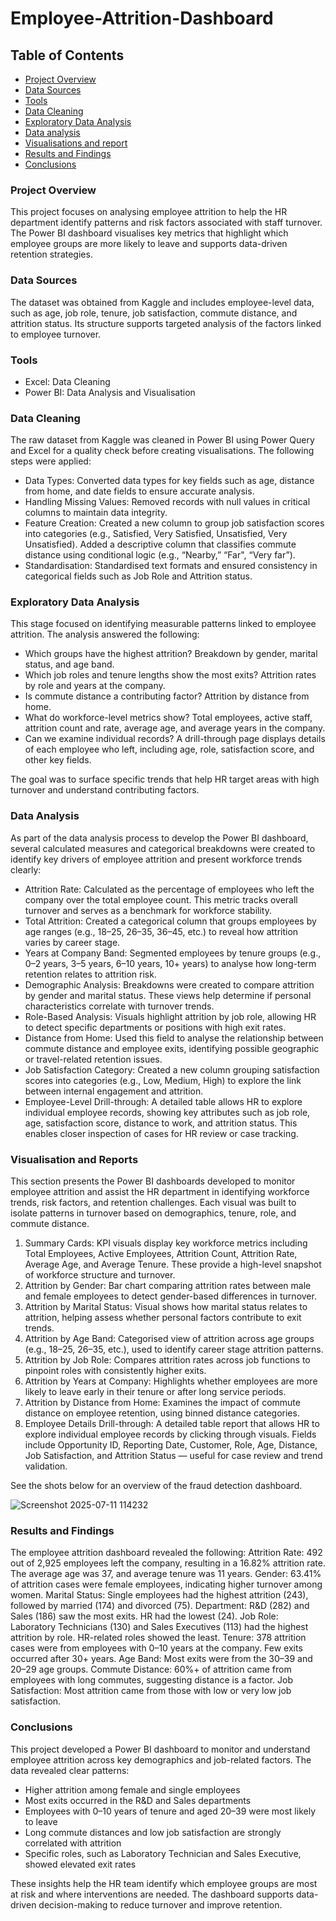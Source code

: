 # Employee-Attrition-Dashboard

## Table of Contents 
- [Project Overview](#project-overview)
- [Data Sources](#data-sources)
- [Tools](#tools)
- [Data Cleaning](#data-cleaning)
- [Exploratory Data Analysis](#exploratory-data-analysis)
- [Data analysis](data-analysis)
- [Visualisations and report](Visualisation-and-reports)
- [Results and Findings](#results-and-findings)
- [Conclusions](#conclusions)


### Project Overview
This project focuses on analysing employee attrition to help the HR department identify patterns and risk factors associated with staff turnover. The Power BI dashboard visualises key metrics that highlight which employee groups are more likely to leave and supports data-driven retention strategies.

### Data Sources
The dataset was obtained from Kaggle and includes employee-level data, such as age, job role, tenure, job satisfaction, commute distance, and attrition status. Its structure supports targeted analysis of the factors linked to employee turnover.


### Tools
- Excel: Data Cleaning
- Power BI: Data Analysis and Visualisation

### Data Cleaning
The raw dataset from Kaggle was cleaned in Power BI using Power Query  and Excel for a quality check before creating visualisations. The following steps were applied:
- Data Types: Converted data types for key fields such as age, distance from home, and date fields to ensure accurate analysis.
- Handling Missing Values: Removed records with null values in critical columns to maintain data integrity.
- Feature Creation: Created a new column to group job satisfaction scores into categories (e.g., Satisfied, Very Satisfied, Unsatisfied, Very Unsatisfied).
Added a descriptive column that classifies commute distance using conditional logic (e.g., “Nearby,” “Far", “Very far”).
- Standardisation: Standardised text formats and ensured consistency in categorical fields such as Job Role and Attrition status.


### Exploratory Data Analysis
This stage focused on identifying measurable patterns linked to employee attrition. The analysis answered the following:
- Which groups have the highest attrition? Breakdown by gender, marital status, and age band.
- Which job roles and tenure lengths show the most exits? Attrition rates by role and years at the company.
- Is commute distance a contributing factor? Attrition by distance from home.
- What do workforce-level metrics show? Total employees, active staff, attrition count and rate, average age, and average years in the company.
- Can we examine individual records? A drill-through page displays details of each employee who left, including age, role, satisfaction score, and other key fields.

The goal was to surface specific trends that help HR target areas with high turnover and understand contributing factors.

### Data Analysis
As part of the data analysis process to develop the Power BI dashboard, several calculated measures and categorical breakdowns were created to identify key drivers of employee attrition and present workforce trends clearly:

- Attrition Rate: Calculated as the percentage of employees who left the company over the total employee count. This metric tracks overall turnover and serves as a benchmark for workforce stability.
- Total Attrition: Created a categorical column that groups employees by age ranges (e.g., 18–25, 26–35, 36–45, etc.) to reveal how attrition varies by career stage.
- Years at Company Band: Segmented employees by tenure groups (e.g., 0–2 years, 3–5 years, 6–10 years, 10+ years) to analyse how long-term retention relates to attrition risk.
- Demographic Analysis: Breakdowns were created to compare attrition by gender and marital status. These views help determine if personal characteristics correlate with turnover trends.
- Role-Based Analysis: Visuals highlight attrition by job role, allowing HR to detect specific departments or positions with high exit rates.
-  Distance from Home: Used this field to analyse the relationship between commute distance and employee exits, identifying possible geographic or travel-related retention issues.
-  Job Satisfaction Category: Created a new column grouping satisfaction scores into categories (e.g., Low, Medium, High) to explore the link between internal engagement and attrition.
-  Employee-Level Drill-through: A detailed table allows HR to explore individual employee records, showing key attributes such as job role, age, satisfaction score, distance to work, and attrition status. This enables closer inspection of cases for HR review or case tracking.
  
### Visualisation and Reports
This section presents the Power BI dashboards developed to monitor employee attrition and assist the HR department in identifying workforce trends, risk factors, and retention challenges. Each visual was built to isolate patterns in turnover based on demographics, tenure, role, and commute distance.

1. Summary Cards: KPI visuals display key workforce metrics including Total Employees, Active Employees, Attrition Count, Attrition Rate, Average Age, and Average Tenure. These provide a high-level snapshot of workforce structure and turnover.
2. Attrition by Gender: Bar chart comparing attrition rates between male and female employees to detect gender-based differences in turnover.
3. Attrition by Marital Status: Visual shows how marital status relates to attrition, helping assess whether personal factors contribute to exit trends.
4. Attrition by Age Band: Categorised view of attrition across age groups (e.g., 18–25, 26–35, etc.), used to identify career stage attrition patterns.
5. Attrition by Job Role: Compares attrition rates across job functions to pinpoint roles with consistently higher exits.
6. Attrition by Years at Company: Highlights whether employees are more likely to leave early in their tenure or after long service periods.
7. Attrition by Distance from Home: Examines the impact of commute distance on employee retention, using binned distance categories.
8. Employee Details Drill-through: A detailed table report that allows HR to explore individual employee records by clicking through visuals. Fields include Opportunity ID, Reporting Date, Customer, Role, Age, Distance, Job Satisfaction, and Attrition Status — useful for case review and trend validation.

See the shots below for an overview of the fraud detection dashboard.

![Screenshot 2025-07-11 114232](https://github.com/user-attachments/assets/e0d3af3d-b332-4268-9d87-c3e78c46d61d)


### Results and Findings 
The employee attrition dashboard revealed the following:
Attrition Rate: 492 out of 2,925 employees left the company, resulting in a 16.82% attrition rate. The average age was 37, and average tenure was 11 years.
Gender: 63.41% of attrition cases were female employees, indicating higher turnover among women.
Marital Status: Single employees had the highest attrition (243), followed by married (174) and divorced (75).
Department: R&D (282) and Sales (186) saw the most exits. HR had the lowest (24).
Job Role: Laboratory Technicians (130) and Sales Executives (113) had the highest attrition by role. HR-related roles showed the least.
Tenure: 378 attrition cases were from employees with 0–10 years at the company. Few exits occurred after 30+ years.
Age Band: Most exits were from the 30–39 and 20–29 age groups.
Commute Distance: 60%+ of attrition came from employees with long commutes, suggesting distance is a factor.
Job Satisfaction: Most attrition came from those with low or very low job satisfaction.


### Conclusions
This project developed a Power BI dashboard to monitor and understand employee attrition across key demographics and job-related factors. The data revealed clear patterns:

- Higher attrition among female and single employees
- Most exits occurred in the R&D and Sales departments
- Employees with 0–10 years of tenure and aged 20–39 were most likely to leave
- Long commute distances and low job satisfaction are strongly correlated with attrition
- Specific roles, such as Laboratory Technician and Sales Executive, showed elevated exit rates

These insights help the HR team identify which employee groups are most at risk and where interventions are needed. The dashboard supports data-driven decision-making to reduce turnover and improve retention.
